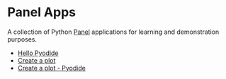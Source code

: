 # Panel Apps 

 A collection of Python [Panel](https://panel.holoviz.org/) applications for learning and demonstration purposes.

- [Hello Pyodide](hello_pyodide) 
- [Create a plot](create_a_plot)
- [Create a plot - Pyodide](create_a_plot-pyodide)
